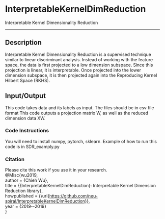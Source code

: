 # InterpretableKernelDimReduction
Interpretable Kernel Dimensionality Reduction 

***

## Description
Interpretable Kernel Dimensionality Reduction is a supervised technique similar to linear discriminant analysis. Instead of working with the feature space, the data is first projected to a low dimension subspace. Since this projection is linear, it is interpretable. Once projected into the lower dimension subspace, it is then projected again into the Reproducing Kernel Hilbert Space (RKHS).  

## Input/Output
This code takes data and its labels as input. The files should be in csv file format
This code outputs a projection matrix W, as well as the reduced dimension data XW. 


### Code Instructions
You will need to install numpy, pytorch, sklearn. 
Example of how to run this code is in SDR_examply.py



### Citation
Please cite this work if you use it in your research.  
@Misc{wu2019,  
author =   {Chieh Wu},  
title =    {{InterpretableKernelDimReduction}: Interpretable Kernel Dimension Reduction library},  
howpublished = {\url{https://github.com/neu-spiral/InterpretableKernelDimReduction}},  
year = {2019--2019}  
}  

